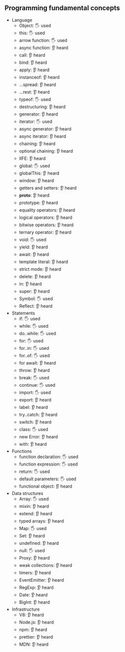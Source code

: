 ## Programming fundamental concepts

- Language
  - Object: 🖐️ used
  - this: 🖐️ used
  - arrow function: 🖐️ used
  - async function: 👂 heard
  - call: 👂 heard
  - bind: 👂 heard
  - apply: 👂 heard
  - instanceof: 👂 heard
  - ...spread: 👂 heard
  - ...rest: 👂 heard
  - typeof: 🖐️ used
  - destructuring: 👂 heard
  - generator: 👂 heard
  - iterator: 🖐️ used
  - async generator: 👂 heard
  - async iterator: 👂 heard
  - chaining: 👂 heard
  - optional chaining: 👂 heard
  - IIFE: 👂 heard
  - global: 🖐️ used
  - globalThis: 👂 heard
  - window: 👂 heard
  - getters and setters: 👂 heard
  - __proto__: 👂 heard
  - prototype: 👂 heard
  - equality operators: 👂 heard
  - logical operators: 👂 heard
  - bitwise operators: 👂 heard
  - ternary operator: 👂 heard
  - void: 🖐️ used
  - yield: 👂 heard
  - await: 👂 heard
  - template literal: 👂 heard
  - strict mode: 👂 heard
  - delete: 👂 heard
  - in: 👂 heard
  - super: 👂 heard
  - Symbol: 🖐️ used
  - Reflect: 👂 heard
- Statements
  - if: 🖐️ used
  - while: 🖐️ used
  - do..while: 🖐️ used
  - for: 🖐️ used
  - for..in: 🖐️ used
  - for..of: 🖐️ used
  - for await: 👂 heard
  - throw: 👂 heard
  - break: 🖐️ used
  - continue: 🖐️ used
  - import: 🖐️ used
  - export: 👂 heard
  - label: 👂 heard
  - try..catch: 👂 heard
  - switch: 👂 heard
  - class: 🖐️ used
  - new Error: 👂 heard
  - with: 👂 heard
- Functions
  - function declaration: 🖐️ used
  - function expression: 🖐️ used
  - return: 🖐️ used
  - default parameters: 🖐️ used
  - functional object: 👂 heard
- Data structures
  - Array: 🖐️ used
  - mixin: 👂 heard
  - extend: 👂 heard
  - typed arrays: 👂 heard
  - Map: 🖐️ used
  - Set: 👂 heard
  - undefined: 👂 heard
  - null: 🖐️ used
  - Proxy: 👂 heard
  - weak collections: 👂 heard
  - timers: 👂 heard
  - EventEmitter: 👂 heard
  - RegExp: 👂 heard
  - Date: 👂 heard
  - BigInt: 👂 heard
- Infrastructure
  - V8: 👂 heard
  - Node.js: 👂 heard
  - npm: 👂 heard
  - prettier: 👂 heard
  - MDN: 👂 heard
